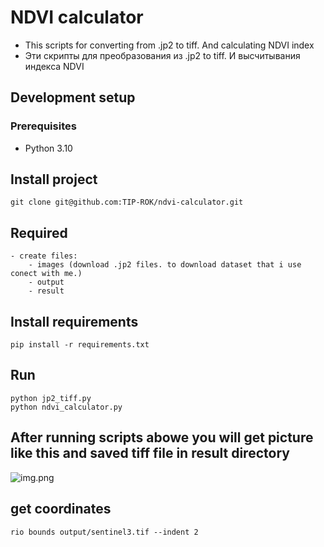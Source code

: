 # NDVI calculator
- This scripts for converting from .jp2 to tiff. And calculating NDVI index
- Эти скрипты для преобразования из .jp2 to tiff. И высчитывания  индекса NDVI

## Development setup
### Prerequisites

- Python 3.10
## Install project
```commandline
git clone git@github.com:TIP-ROK/ndvi-calculator.git
```
## Required
```
- create files: 
    - images (download .jp2 files. to download dataset that i use conect with me.)
    - output
    - result
```

## Install requirements
```commandline
pip install -r requirements.txt
```
## Run
```commandline
python jp2_tiff.py
python ndvi_calculator.py
```
## After running scripts abowe you will get picture like this and saved tiff file in result directory
![img.png](readme_img/img.png)

## get coordinates
```commandline
rio bounds output/sentinel3.tif --indent 2
```
